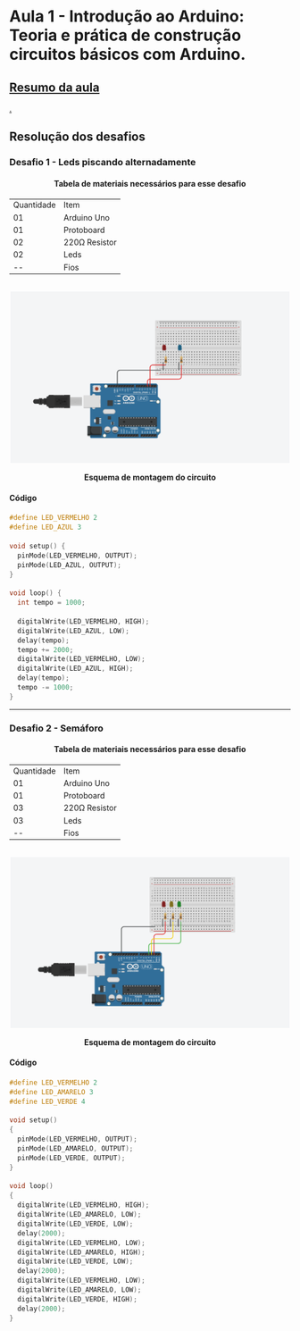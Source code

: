 <h1>Aula 1 - Introdução ao Arduino: Teoria e prática de construção circuitos básicos com Arduino.</h1>

<a href="https://github.com/RAS-UFPB/Resumo-das-aulas-do-Grupo-de-Robotica/tree/main/Resumo%20aula%201"><h2>Resumo da aula</h2>.</a>

<h2>Resolução dos desafios</h2>

<h3>Desafio 1 - Leds piscando alternadamente</h3>

<div align='center'>
    <h4>Tabela de materiais necessários para esse desafio</h4>
    <table>
        <tr><td>Quantidade</td> <td>Item</td></tr>
        <tr><td>01</td> <td>Arduino Uno</td></tr>
        <tr><td>01</td> <td>Protoboard</td></tr>
        <tr><td>02</td> <td>220Ω Resistor</td></tr>
        <tr><td>02</td> <td>Leds</td></tr>
        <tr><td>--</td> <td>Fios</td></tr>
    </table>
</div>

<br>
<div align="center"><img src="./imgs/desafio%201.png" alt="" width="500px">
    <p><b>Esquema de montagem do circuito</b></p>
</div>

<h4>Código</h4>

```c++
#define LED_VERMELHO 2
#define LED_AZUL 3

void setup() {
  pinMode(LED_VERMELHO, OUTPUT);
  pinMode(LED_AZUL, OUTPUT);
}

void loop() {
  int tempo = 1000;
  
  digitalWrite(LED_VERMELHO, HIGH);
  digitalWrite(LED_AZUL, LOW);
  delay(tempo);
  tempo += 2000;
  digitalWrite(LED_VERMELHO, LOW);
  digitalWrite(LED_AZUL, HIGH);
  delay(tempo);
  tempo -= 1000;
}
```

<hr>

<h3>Desafio 2 - Semáforo</h3>

<div align='center'>
    <h4>Tabela de materiais necessários para esse desafio</h4>
    <table>
        <tr><td>Quantidade</td> <td>Item</td></tr>
        <tr><td>01</td> <td>Arduino Uno</td></tr>
        <tr><td>01</td> <td>Protoboard</td></tr>
        <tr><td>03</td> <td>220Ω Resistor</td></tr>
        <tr><td>03</td> <td>Leds</td></tr>
        <tr><td>--</td> <td>Fios</td></tr>
    </table>
</div>

<br>
<div align="center"><img src="./imgs/desafio%202.png" alt="" width="500px">
    <p><b>Esquema de montagem do circuito</b></p>
</div>

<h4>Código</h4>

```c++
#define LED_VERMELHO 2
#define LED_AMARELO 3
#define LED_VERDE 4

void setup()
{
  pinMode(LED_VERMELHO, OUTPUT);
  pinMode(LED_AMARELO, OUTPUT);
  pinMode(LED_VERDE, OUTPUT);
}

void loop()
{
  digitalWrite(LED_VERMELHO, HIGH);
  digitalWrite(LED_AMARELO, LOW);
  digitalWrite(LED_VERDE, LOW);
  delay(2000);
  digitalWrite(LED_VERMELHO, LOW);
  digitalWrite(LED_AMARELO, HIGH);
  digitalWrite(LED_VERDE, LOW);
  delay(2000);
  digitalWrite(LED_VERMELHO, LOW);
  digitalWrite(LED_AMARELO, LOW);
  digitalWrite(LED_VERDE, HIGH);
  delay(2000);
}
```
